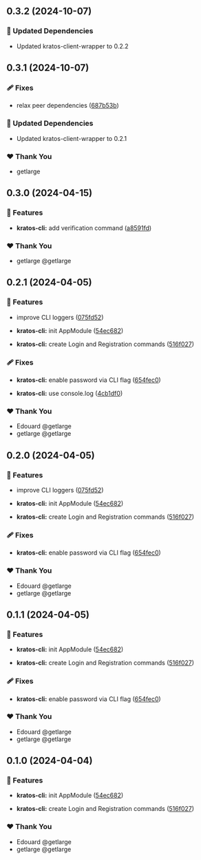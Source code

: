 ## 0.3.2 (2024-10-07)

### 🧱 Updated Dependencies

- Updated kratos-client-wrapper to 0.2.2

## 0.3.1 (2024-10-07)

### 🩹 Fixes

- relax peer dependencies ([687b53b](https://github.com/getlarge/nestjs-ory-integration/commit/687b53b))

### 🧱 Updated Dependencies

- Updated kratos-client-wrapper to 0.2.1

### ❤️  Thank You

- getlarge

## 0.3.0 (2024-04-15)


### 🚀 Features

- **kratos-cli:** add verification command ([a8591fd](https://github.com/getlarge/nestjs-ory-integration/commit/a8591fd))


### ❤️  Thank You

- getlarge @getlarge

## 0.2.1 (2024-04-05)


### 🚀 Features

- improve CLI loggers ([075fd52](https://github.com/getlarge/nestjs-ory-integration/commit/075fd52))

- **kratos-cli:** init AppModule ([54ec682](https://github.com/getlarge/nestjs-ory-integration/commit/54ec682))

- **kratos-cli:** create Login and Registration commands ([516f027](https://github.com/getlarge/nestjs-ory-integration/commit/516f027))


### 🩹 Fixes

- **kratos-cli:** enable password via CLI flag ([654fec0](https://github.com/getlarge/nestjs-ory-integration/commit/654fec0))

- **kratos-cli:** use console.log ([4cb1df0](https://github.com/getlarge/nestjs-ory-integration/commit/4cb1df0))


### ❤️  Thank You

- Edouard @getlarge
- getlarge @getlarge

## 0.2.0 (2024-04-05)


### 🚀 Features

- improve CLI loggers ([075fd52](https://github.com/getlarge/nestjs-ory-integration/commit/075fd52))

- **kratos-cli:** init AppModule ([54ec682](https://github.com/getlarge/nestjs-ory-integration/commit/54ec682))

- **kratos-cli:** create Login and Registration commands ([516f027](https://github.com/getlarge/nestjs-ory-integration/commit/516f027))


### 🩹 Fixes

- **kratos-cli:** enable password via CLI flag ([654fec0](https://github.com/getlarge/nestjs-ory-integration/commit/654fec0))


### ❤️  Thank You

- Edouard @getlarge
- getlarge @getlarge

## 0.1.1 (2024-04-05)


### 🚀 Features

- **kratos-cli:** init AppModule ([54ec682](https://github.com/getlarge/nestjs-ory-integration/commit/54ec682))

- **kratos-cli:** create Login and Registration commands ([516f027](https://github.com/getlarge/nestjs-ory-integration/commit/516f027))


### 🩹 Fixes

- **kratos-cli:** enable password via CLI flag ([654fec0](https://github.com/getlarge/nestjs-ory-integration/commit/654fec0))


### ❤️  Thank You

- Edouard @getlarge
- getlarge @getlarge

## 0.1.0 (2024-04-04)


### 🚀 Features

- **kratos-cli:** init AppModule ([54ec682](https://github.com/getlarge/nestjs-ory-integration/commit/54ec682))

- **kratos-cli:** create Login and Registration commands ([516f027](https://github.com/getlarge/nestjs-ory-integration/commit/516f027))


### ❤️  Thank You

- Edouard @getlarge
- getlarge @getlarge
